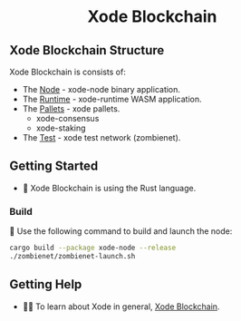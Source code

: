 <div align="center">

# Xode Blockchain

</div>

## Xode Blockchain Structure

Xode Blockchain is consists of:

* The [Node](./node/README.md) - xode-node binary application.
* The [Runtime](./runtime/README.md) - xode-runtime WASM application.
* The [Pallets](./pallets/README.md) - xode pallets.
    * xode-consensus 
    * xode-staking
* The [Test](./zombienet/README.md) - xode test network (zombienet).

## Getting Started

* 🦀 Xode Blockchain is using the Rust language.

### Build

🔨 Use the following command to build and launch the node:

```sh
cargo build --package xode-node --release
./zombienet/zombienet-launch.sh
```

## Getting Help

* 🧑‍🏫 To learn about Xode in general, [Xode Blockchain](https://wiki.xode.net/).


